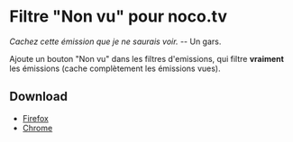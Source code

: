 # Filtre "Non vu" pour noco.tv

*Cachez cette émission que je ne saurais voir.* -- Un gars.

Ajoute un bouton "Non vu" dans les filtres d'emissions, qui filtre **vraiment**
les émissions (cache complètement les émissions vues).

## Download

* [Firefox](https://github.com/Mayeu/noco-non-vu/releases/download/0.2.0/noco-non-vu.xpi)
* [Chrome](https://github.com/Mayeu/noco-non-vu/releases/download/0.2.0/noco-non-vu.crx)
